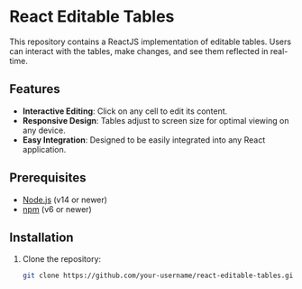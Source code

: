 # React Editable Tables

This repository contains a ReactJS implementation of editable tables. Users can interact with the tables, make changes, and see them reflected in real-time.

## Features

- **Interactive Editing**: Click on any cell to edit its content.
- **Responsive Design**: Tables adjust to screen size for optimal viewing on any device.
- **Easy Integration**: Designed to be easily integrated into any React application.

## Prerequisites

- [Node.js](https://nodejs.org/) (v14 or newer)
- [npm](https://www.npmjs.com/) (v6 or newer)

## Installation

1. Clone the repository:
   ```bash
   git clone https://github.com/your-username/react-editable-tables.git
